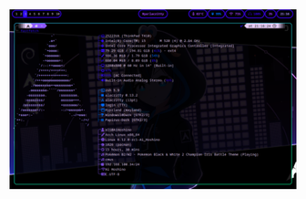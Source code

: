 <div align="center">
    <img src="https://github.com/troy600/hyprland-dotfiles/blob/main/Screenshot1.png?raw=true">  
</div>
